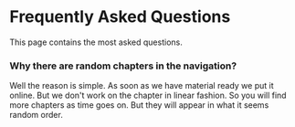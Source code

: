 # Frequently Asked Questions

This page contains the most asked questions.

### Why there are random chapters in the navigation?

Well the reason is simple. As soon as we have material ready we 
put it online. But we don't work on the chapter in linear fashion.
So you will find more chapters as time goes on. But they will
appear in what it seems random order.



